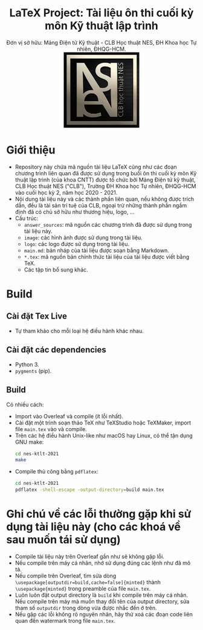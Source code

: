 <div align="center">
    <div>
        <h1> LaTeX Project: Tài liệu ôn thi cuối kỳ môn Kỹ thuật lập trình </h1>
        Đơn vị sở hữu: Mảng Điện tử Kỹ thuật - CLB Học thuật NES, ĐH Khoa học Tự nhiên, ĐHQG-HCM.
    </div>
<img src="image/neslogo.jpg" width=200>
</div>

# Giới thiệu
- Repository này chứa mã nguồn tài liệu LaTeX cũng như các đoạn chương trình liên quan đã được sử dụng trong buổi ôn thi cuối kỳ môn Kỹ thuật lập trình (của khoa CNTT) được tổ chức bởi Mảng Điện tử kỹ thuật, CLB Học thuật NES ("CLB"), Trường ĐH Khoa học Tự nhiên, ĐHQG-HCM vào cuối học kỳ 2, năm học 2020 - 2021.
- Nội dung tài liệu này và các thành phần liên quan, nếu không được trích dẫn, đều là tài sản trí tuệ của CLB, ngoại trừ những thành phần ngầm định đã có chủ sở hữu như thương hiệu, logo, ...
- Cấu trúc:
    - `answer_sources`: mã nguồn các chương trình đã được sử dụng trong tài liệu này.
    - `image`: các hình ảnh được sử dụng trong tài liệu.
    - `logo`: các logo được sử dụng trong tài liệu.
    - `main.md`: bản nháp của tài liệu được soạn bằng Markdown.
    - `*.tex`: mã nguồn bản chính thức tài liệu của tài liệu được viết bằng TeX.
    - Các tập tin bổ sung khác.

# Build
## Cài đặt Tex Live
- Tự tham khảo cho mỗi loại hệ điều hành khác nhau.
## Cài đặt các dependencies
- Python 3.
- `pygments` (pip).
## Build
Có nhiều cách:
- Import vào Overleaf và compile (ít lỗi nhất).
- Cài đặt một trình soạn thảo TeX như TeXStudio hoặc TeXMaker, import file `main.tex` vào và compile.
- Trên các hệ điều hành Unix-like như macOS hay Linux, có thể tận dụng GNU make:   
    ```bash
    cd nes-ktlt-2021
    make
    ```
- Compile thủ công bằng `pdflatex`:
    ```bash
    cd nes-ktlt-2021
    pdflatex -shell-escape -output-directory=build main.tex
    ```

# Ghi chú về các lỗi thường gặp khi sử dụng tài liệu này (cho các khoá về sau muốn tái sử dụng)
- Compile tài liệu này trên Overleaf gần như sẽ không gặp lỗi.
- Nếu compile trên máy cá nhân, nhớ sử dụng đúng các lệnh như đã mô tả.
- Nếu compile trên Overleaf, tìm sửa dòng `\usepackage[outputdir=build,cache=false]{minted}` thành `\usepackage{minted}` trong preamble của file `main.tex`.
- Luôn luôn đặt output directory là `build` khi compile trên máy cá nhân. Nếu compile trên máy mà muốn thay đổi tên của output directory, sửa tham số `outputdir` trong dòng vừa được nhắc đến ở trên.
- Nếu gặp các lỗi không rõ nguyên nhân, hãy thử xoá các đoạn code liên quan đến watermark trong file `main.tex`.